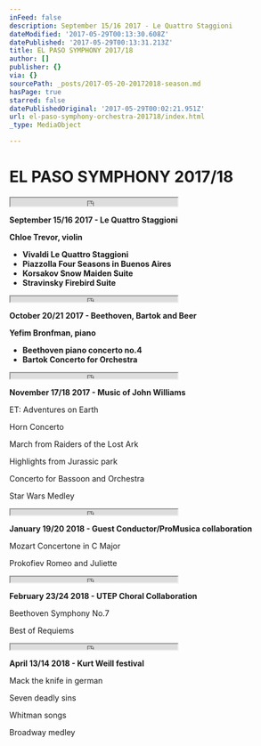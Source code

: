 ```yaml
---
inFeed: false
description: September 15/16 2017 - Le Quattro Staggioni
dateModified: '2017-05-29T00:13:30.608Z'
datePublished: '2017-05-29T00:13:31.213Z'
title: EL PASO SYMPHONY 2017/18
author: []
publisher: {}
via: {}
sourcePath: _posts/2017-05-20-20172018-season.md
hasPage: true
starred: false
datePublishedOriginal: '2017-05-29T00:02:21.951Z'
url: el-paso-symphony-orchestra-201718/index.html
_type: MediaObject

---
```

# EL PASO SYMPHONY 2017/18

<iframe src="https://the-grid.github.io/ed-userhtml/?g=eJwDAAAAAAE" height="15" style=""></iframe>

**September 15/16 2017 - Le Quattro Staggioni**

**Chloe Trevor, violin**

* **Vivaldi Le Quattro Staggioni**
* **Piazzolla Four Seasons in Buenos Aires**
* **Korsakov Snow Maiden Suite**
* **Stravinsky Firebird Suite**

<iframe src="https://the-grid.github.io/ed-userhtml/?g=eJwDAAAAAAE" height="10" style=""></iframe>

**October 20/21 2017 - Beethoven, Bartok and Beer**

**Yefim Bronfman, piano**

* **Beethoven piano concerto no.4**
* **Bartok Concerto for Orchestra**

<iframe src="https://the-grid.github.io/ed-userhtml/?g=eJwDAAAAAAE" height="10" style=""></iframe>

**November 17/18 2017 - Music of John Williams**

ET: Adventures on Earth

Horn Concerto

March from Raiders of the Lost Ark

Highlights from Jurassic park

Concerto for Bassoon and Orchestra

Star Wars Medley

<iframe src="https://the-grid.github.io/ed-userhtml/?g=eJwDAAAAAAE" height="10" style=""></iframe>

**January 19/20 2018 - Guest Conductor/ProMusica collaboration**

Mozart Concertone in C Major

Prokofiev Romeo and Juliette

<iframe src="https://the-grid.github.io/ed-userhtml/?g=eJwDAAAAAAE" height="10" style=""></iframe>

**February 23/24 2018 - UTEP Choral Collaboration**

Beethoven Symphony No.7

Best of Requiems

<iframe src="https://the-grid.github.io/ed-userhtml/?g=eJwDAAAAAAE" height="10" style=""></iframe>

**April 13/14 2018 - Kurt Weill festival**

Mack the knife in german

Seven deadly sins

Whitman songs

Broadway medley